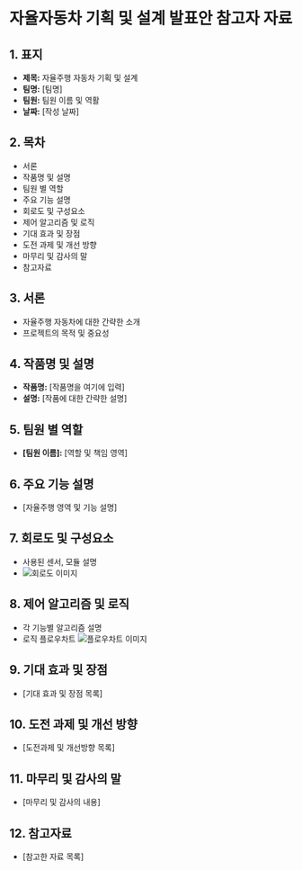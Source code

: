 # 자율자동차 기획 및 설계 발표안 참고자 자료

## 1. 표지

- **제목:** 자율주행 자동차 기획 및 설계
- **팀명:** [팀명]
- **팀원:** 팀원 이름 및 역활
- **날짜:** [작성 날짜]

## 2. 목차

- 서론
- 작품명 및 설명
- 팀원 별 역할
- 주요 기능 설명
- 회로도 및 구성요소
- 제어 알고리즘 및 로직
- 기대 효과 및 장점
- 도전 과제 및 개선 방향
- 마무리 및 감사의 말
- 참고자료

## 3. 서론

- 자율주행 자동차에 대한 간략한 소개
- 프로젝트의 목적 및 중요성

## 4. 작품명 및 설명

- **작품명:** [작품명을 여기에 입력]
- **설명:** [작품에 대한 간략한 설명]

## 5. 팀원 별 역할

- **[팀원 이름]:** [역할 및 책임 영역]

## 6. 주요 기능 설명

- [자율주행 영역 및 기능 설명]

## 7. 회로도 및 구성요소

- 사용된 센서, 모듈 설명
- ![회로도 이미지](회로도_이미지_링크)

## 8. 제어 알고리즘 및 로직

- 각 기능별 알고리즘 설명
- 로직 플로우차트 ![플로우차트 이미지](플로우차트_이미지_링크)

## 9. 기대 효과 및 장점

- [기대 효과 및 장점 목록]

## 10. 도전 과제 및 개선 방향

- [도전과제 및 개선방향 목록]

## 11. 마무리 및 감사의 말

- [마무리 및 감사의 내용]

## 12. 참고자료

- [참고한 자료 목록]
